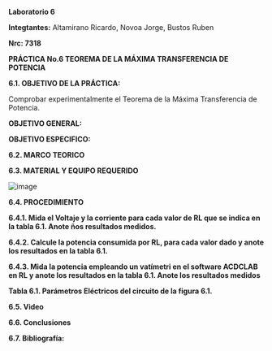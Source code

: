 **Laboratorio 6**

**Integtantes:** Altamirano Ricardo, Novoa Jorge, Bustos Ruben

**Nrc: 7318**

**PRÁCTICA No.6 TEOREMA DE LA MÁXIMA TRANSFERENCIA DE POTENCIA**

**6.1. OBJETIVO DE LA PRÁCTICA:**

Comprobar experimentalmente el Teorema de la Máxima Transferencia de Potencia.

**OBJETIVO GENERAL:**

**OBJETIVO ESPECIFICO:**

**6.2. MARCO TEORICO**

**6.3. MATERIAL Y EQUIPO REQUERIDO**

![image](https://user-images.githubusercontent.com/105680588/178847060-99e3738b-0c93-4569-879a-38c1e01df29b.png)

**6.4. PROCEDIMIENTO**

**6.4.1. Mida el Voltaje y la corriente para cada valor de RL que se indica en la tabla 6.1. Anote ños resultados medidos.**

**6.4.2. Calcule la potencia consumida por RL, para cada valor dado y anote los resultados en la tabla 6.1.**

**6.4.3. Mida la potencia empleando un vatímetri en el software ACDCLAB en RL y anote los resultados en la tabla 6.1. Anote los resultados medidos**

**Tabla 6.1. Parámetros Eléctricos del circuito de la figura 6.1.**

**6.5. Video**

**6.6. Conclusiones**

**6.7. Bibliografía:**


